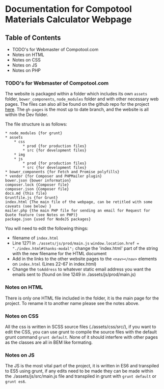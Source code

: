 # Documentation for Compotool Materials Calculator Webpage

## Table of Contents

* TODO's for Webmaster of Compotool.com
* Notes on HTML
* Notes on CSS
* Notes on JS
* Notes on PHP


### TODO's for Webmaster of Compotool.com

The website is packaged within a folder which includes its own `assets` folder, `bower_components`, `node_modules` folder and with other necessary web pages. The files can also all be found on the github repo for the project [here](https://github.com/hamlim/Compotool-project). The `gh-pages` is the most up to date branch, and the website is all within the Dev folder.

The file structure is as follows:
```
* node_modules {for grunt}
* assets
    * css
        * prod {for production files}
        * src {for development files}
    * img
    * js
        * prod {for production files}
        * src {for development files}
* bower_components {for Fetch and Promise polyfills}
* vendor {for Composer and PHPMailer plugin}
bower.json {bower information}
composer.lock {Composer file}
composer.json {Composer file}
docs.md {this file}
Gruntfile.js {for Grunt}
index.html {The main file of the webpage, can be retitled with some caveats (see below) }
mailer.php {the main PHP file for sending an email for Request for Quote feature (see Notes on PHP)}
package.json {used for NodeJS packages}
```

You will need to edit the following things:
* filename of `index.html`
* Line 1271 in `./assets/js/prod/main.js` `window.location.href = "./index.html#thanks-modal";` change the 'index.html' part of the string with the new filename for the HTML document
* Add in the links to the other website pages to the `<nav></nav>` elements on `index.html` (Lines 22-67 in index.html)
* Change the `toAddress` to whatever static email address you want the emails sent to (found on line 1249 in ./assets/js/prod/main.js)

### Notes on HTML

There is only one HTML file included in the folder, it is the main page for the project. To rename it to another name please see the notes above.

### Notes on CSS

All the css is written in SCSS source files (./assets/css/src/), if you want to edit the CSS, you can use grunt to compile the source files with the default grunt command `grunt default`. None of it should interfere with other pages as the classes are all in BEM like formating.

### Notes on JS

The JS is the most vital part of the project, it is written in ES6 and transpiled to ES5 using grunt, if any edits need to be made they can be made within the ./assets/js/src/main.js file and transpiled in grunt with `grunt default` or `grunt es6`.